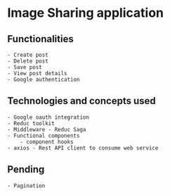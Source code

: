 # Image Sharing application
## Functionalities  
    - Create post
    - Delete post
    - Save post
    - View post details
    - Google authentication
## Technologies and concepts used
    - Google oauth integration
    - Reduc toolkit
    - Middleware - Reduc Saga
    - Functional components
        - component hooks
    - axios - Rest API client to consume web service
## Pending
    - Pagination